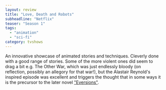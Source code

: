```yaml
---
layout: review
title: "Love, Death and Robots"
subheadline: "Netflix"
teaser: "Season 1"
tags:
  - "animation"
  - "sci-fi"
category: tvshows
---
```


An innovative showcase of animated stories and techniques. Cleverly done with a good range
of stories. Some of the more violent ones did seem to drag a bit e.g. The Other War, which
was just endlessly bloody (on reflection, possibly an allegory for that war!), but the
Alastair Reynold's inspired episode was excellent and triggers the thought that in 
some ways it is the precursor to the later novel ["Eversions"](/reviews/books/eversions/).

